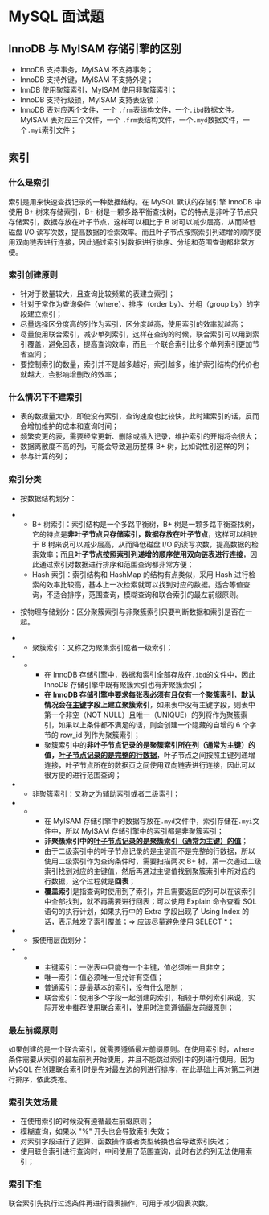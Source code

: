 # MySQL 面试题

## InnoDB 与 MyISAM 存储引擎的区别

- InnoDB 支持事务，MyISAM 不支持事务；
- InnoDB 支持外键，MyISAM 不支持外键；
- InnDB 使用聚簇索引，MyISAM 使用非聚簇索引；
- InnoDB 支持行级锁，MyISAM 支持表级锁；
- InnoDB 表对应两个文件，一个 `.frm`表结构文件，一个`.ibd`数据文件。MyISAM 表对应三个文件，一个 `.frm`表结构文件，一个`.myd`数据文件，一个`.myi`索引文件；

## 索引

### 什么是索引

索引是用来快速查找记录的一种数据结构。在 MySQL 默认的存储引擎 InnoDB 中使用 B+ 树来存储索引，B+ 树是一颗多路平衡查找树，它的特点是非叶子节点只存储索引，数据存放在叶子节点，这样可以相比于 B 树可以减少层高，从而降低磁盘 I/O 读写次数，提高数据的检索效率。而且叶子节点按照索引列递增的顺序使用双向链表进行连接，因此通过索引对数据进行排序、分组和范围查询都非常方便。

### 索引创建原则

- 针对于数量较大，且查询比较频繁的表建立索引；
- 针对于常作为查询条件（where）、排序（order by）、分组（group by）的字段建立索引；
- 尽量选择区分度高的列作为索引，区分度越高，使用索引的效率就越高；
- 尽量使用联合索引，减少单列索引，这样在查询的时候，联合索引可以用到索引覆盖，避免回表，提高查询效率，而且一个联合索引比多个单列索引更加节省空间；
- 要控制索引的数量，索引并不是越多越好，索引越多，维护索引结构的代价也就越大，会影响增删改的效率；

### 什么情况下不建索引

- 表的数据量太小，即使没有索引，查询速度也比较快，此时建索引的话，反而会增加维护的成本和查询时间；
- 频繁变更的表，需要经常更新、删除或插入记录，维护索引的开销将会很大；
- 数据离散度不高的列，可能会导致遍历整棵 B+ 树，比如说性别这样的列；
- 参与计算的列；

### 索引分类

- 按数据结构划分：

- - B+ 树索引：索引结构是一个多路平衡树，B+ 树是一颗多路平衡查找树，它的特点是**非叶子节点只存储索引，数据存放在叶子节点**，这样可以相较于 B 树来说可以减少层高，从而降低磁盘 I/O 的读写次数，提高数据的检索效率；而且**叶子节点按照索引列递增的顺序使用双向链表进行连接**，因此通过索引对数据进行排序和范围查询都非常方便；
  - Hash 索引：索引结构和 HashMap 的结构有点类似，采用 Hash 进行检索的效率比较高，基本上一次检索就可以找到对应的数据。适合等值查询，不适合排序，范围查询，模糊查询和联合索引的最左前缀原则。

- 按物理存储划分：区分聚簇索引与非聚簇索引只要判断数据和索引是否在一起。

- - 聚簇索引：又称之为聚集索引或者一级索引；

- - - 在 InnoDB 存储引擎中，数据和索引全部存放在`.ibd`的文件中，因此 InnoDB 存储引擎中既有聚簇索引也有非聚簇索引；
    - **在 InnoDB 存储引擎中要求每张表必须<u>有且仅有</u>一个聚簇索引**，**默认情况会在<u>主键</u>字段上建立聚簇索引**，如果表中没有主键字段，则表中第一个非空（NOT NULL）且唯一（UNIQUE）的列将作为聚簇索引，如果以上条件都不满足的话，则会创建一个隐藏的自增的 6 个字节的 row_id 列作为聚簇索引；
    - 聚簇索引中的**非叶子节点记录的是聚簇索引所在列（通常为主键）的值，<u>叶子节点记录的是完整的行数据**</u>，叶子节点之间按照主键列递增连接，叶子节点所在的数据页之间使用双向链表进行连接，因此可以很方便的进行范围查询；

- - 非聚簇索引：又称之为辅助索引或者二级索引；

- - - 在 MyISAM 存储引擎中的数据存放在`.myd`文件中，索引存储在`.myi`文件中，所以 MyISAM 存储引擎中的索引都是非聚簇索引；
    - **非聚簇索引中的<u>叶子节点记录的是聚簇索引（通常为主键）的值**</u>；
    - 由于二级索引中的叶子节点记录的是主键而不是完整的行数据，所以使用二级索引作为查询条件时，需要扫描两次 B+ 树，第一次通过二级索引找到对应的主键值，然后再通过主键值找到聚簇索引中所对应的行数据，这个过程就是**回表**；
    - **覆盖索引**是指查询时使用到了索引，并且需要返回的列可以在该索引中全部找到，就不再需要进行回表；可以使用 Explain 命令查看 SQL 语句的执行计划，如果执行中的 Extra 字段出现了 Using Index 的话，表示触发了索引覆盖；=> 应该尽量避免使用 SELECT *；

- - 按使用层面划分：

- - - 主键索引：一张表中只能有一个主键，值必须唯一且非空；
    - 唯一索引：值必须唯一但允许有空值；
    - 普通索引：是最基本的索引，没有什么限制；
    - 联合索引：使用多个字段一起创建的索引，相较于单列索引来说，实际开发中推荐使用联合索引，使用时注意遵循最左前缀原则；

### 最左前缀原则

如果创建的是一个联合索引，就需要遵循最左前缀原则。在使用索引时，where 条件需要从索引的最左前列开始使用，并且不能跳过索引中的列进行使用。因为 MySQL 在创建联合索引时是先对最左边的列进行排序，在此基础上再对第二列进行排序，依此类推。

### 索引失效场景

- 在使用索引的时候没有遵循最左前缀原则；
- 模糊查询，如果以 "%" 开头也会导致索引失效；
- 对索引字段进行了运算、函数操作或者类型转换也会导致索引失效；
- 使用联合索引进行查询时，中间使用了范围查询，此时右边的列无法使用索引；

### 索引下推

联合索引先执行过滤条件再进行回表操作，可用于减少回表次数。
